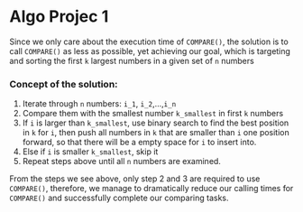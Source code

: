 # Algo Projec 1

Since we only care about the execution time of `COMPARE()`, the solution is to call `COMPARE()` as less as possible, yet achieving our goal, which is targeting and sorting the first `k` largest numbers in a given set of `n` numbers

### Concept of the solution:

1. Iterate through `n` numbers: `i_1`, `i_2`,...,`i_n`
2. Compare them with the smallest number `k_smallest` in first `k` numbers
3. If `i` is larger than `k_smallest`, use binary search to find the best position in `k` for `i`, then push all numbers in `k` that are smaller than `i` one position forward, so that there will be a empty space for `i` to insert into.
4. Else if `i` is smaller `k_smallest`, skip it
5. Repeat steps above until all `n` numbers are examined.

From the steps we see above, only step 2 and 3 are required to use `COMPARE()`, therefore, we manage to dramatically reduce our calling times for `COMPARE()` and successfully complete our comparing tasks.